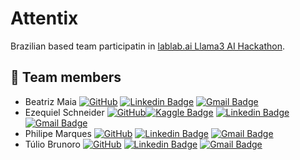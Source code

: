 # Attentix

Brazilian based team participatin in [lablab.ai Llama3 AI Hackathon](
https://lablab.ai/event/llama-3-ai-hackathon).

## 👥 Team members
- Beatriz Maia [![GitHub](https://img.shields.io/badge/github-%23121011.svg?style=for-the-badge&logo=github&logoColor=white&style=flat-square)](https://github.com/beamaia)
[![Linkedin Badge](https://img.shields.io/badge/-Beatriz_Maia-blue?style=flat-square&logo=Linkedin&logoColor=white&link=https://www.linkedin.com/in/beamaia/)](https://www.linkedin.com/in/beamaia/)
[![Gmail Badge](https://img.shields.io/badge/-beamaia.work@gmail.com-c14438?style=flat-square&logo=Gmail&logoColor=white&link=mailto:ezequielschneiderr@gmail.com)](mailto:beamaia.work@gmail.com)
- Ezequiel Schneider [![GitHub](https://img.shields.io/badge/github-%23121011.svg?style=for-the-badge&logo=github&logoColor=white&style=flat-square)](https://github.com/ezschneider)[![Kaggle Badge](https://img.shields.io/badge/-ezschneider-white?style=flat-square&logo=Kaggle&logoColor=blue&link=https://www.kaggle.com/ezschneider)](https://www.kaggle.com/ezschneider)
[![Linkedin Badge](https://img.shields.io/badge/-Ezequiel_Schneider-blue?style=flat-square&logo=Linkedin&logoColor=white&link=https://www.linkedin.com/in/ezequiel-schneider/)](https://www.linkedin.com/in/ezequiel-schneider/)
[![Gmail Badge](https://img.shields.io/badge/-ezequielschneiderr@gmail.com-c14438?style=flat-square&logo=Gmail&logoColor=white&link=mailto:ezequielschneiderr@gmail.com)](mailto:ezequielschneiderr@gmail.com)
- Philipe Marques [![GitHub](https://img.shields.io/badge/github-%23121011.svg?style=for-the-badge&logo=github&logoColor=white&style=flat-square)](https://github.com/xRiku)
[![Linkedin Badge](https://img.shields.io/badge/-Philipe_Marques-blue?style=flat-square&logo=Linkedin&logoColor=white&link=https://www.linkedin.com/in/philipe-marques/)](https://www.linkedin.com/in/philipe-marques/)
[![Gmail Badge](https://img.shields.io/badge/-lipe.aguiar.marques@gmail.com-c14438?style=flat-square&logo=Gmail&logoColor=white&link=mailto:ezequielschneiderr@gmail.com)](mailto:lipe.aguiar.marques@gmail.com)
- Túlio Brunoro [![GitHub](https://img.shields.io/badge/github-%23121011.svg?style=for-the-badge&logo=github&logoColor=white&style=flat-square)](https://github.com/mactep) [![Linkedin Badge](https://img.shields.io/badge/-Tulio_Brunoro-blue?style=flat-square&logo=Linkedin&logoColor=white&link=https://www.linkedin.com/in/tulio-brunoro-1598a1170/)](https://www.linkedin.com/in/tulio-brunoro-1598a1170/) [![Gmail Badge](https://img.shields.io/badge/-brunoro.tulio@gmail.com-c14438?style=flat-square&logo=Gmail&logoColor=white&link=mailto:ezequielschneiderr@gmail.com)](mailto:brunoro.tulio@gmail.com)